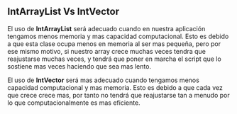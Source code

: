 ## IntArrayList Vs IntVector

El uso de **IntArrayList** será adecuado cuando en nuestra aplicación tengamos menos memoria y mas capacidad computacional. Esto es debido a que esta clase ocupa menos en memoria al ser mas pequeña, pero por ese mismo motivo, si nuestro array crece muchas veces tendra que reajustarse muchas veces, y  tendrá que poner en marcha el script que lo sostiene mas veces haciendo que sea mas lento.

El uso de **IntVector** será mas adecuado cuando tengamos menos capacidad computacional y mas memoria. Esto es debido a que cada vez que  crece crece mas, por tanto no tendrá que reajustarse tan a menudo por lo que computacionalmente es mas eficiente.

